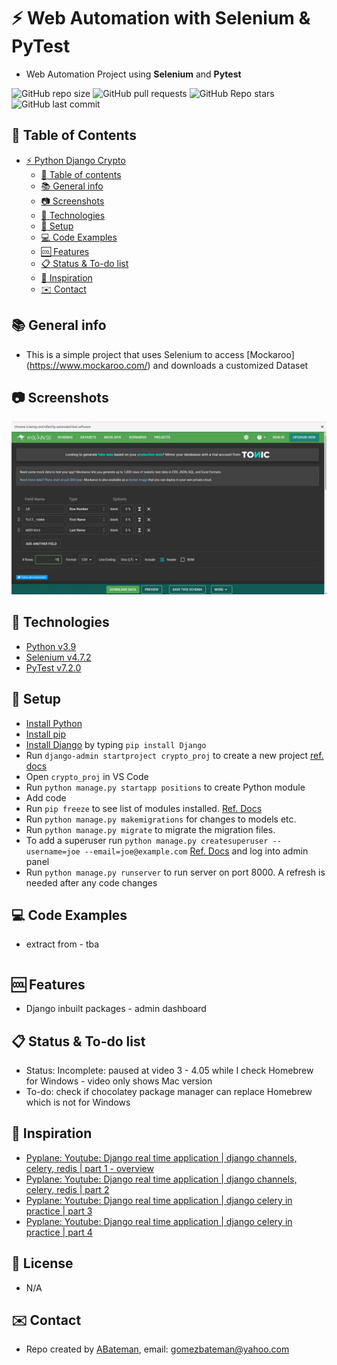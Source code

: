 # :zap: Web Automation with Selenium & PyTest

* Web Automation Project using **Selenium** and **Pytest**

![GitHub repo size](https://img.shields.io/github/repo-size/sambiase/web_automation?style=plastic)
![GitHub pull requests](https://img.shields.io/github/issues-pr/sambiase/web_automation?style=plastic)
![GitHub Repo stars](https://img.shields.io/github/stars/sambiase/web_automation?style=plastic)
![GitHub last commit](https://img.shields.io/github/last-commit/sambiase/web_automation?style=plastic)


## :page_facing_up: Table of Contents

* [:zap: Python Django Crypto](#zap-python-django-crypto)
  * [:page_facing_up: Table of contents](#page_facing_up-table-of-contents)
  * [:books: General info](#books-general-info)
  * [:camera: Screenshots](#camera-screenshots)
  * [:signal_strength: Technologies](#signal_strength-technologies)
  * [:floppy_disk: Setup](#floppy_disk-setup)
  * [:computer: Code Examples](#computer-code-examples)
  * [:cool: Features](#cool-features)
  * [:clipboard: Status & To-do list](#clipboard-status--to-do-list)
  * [:clap: Inspiration](#clap-inspiration)
  * [:envelope: Contact](#envelope-contact)

## :books: General info

* This is a simple project that uses Selenium to access [Mockaroo] (https://www.mockaroo.com/) and downloads a customized Dataset


## :camera: Screenshots

![screen print](./images/screenshot.png "Mockaroo")


## :signal_strength: Technologies

* [Python v3.9](https://www.python.org/)
* [Selenium v4.7.2](https://selenium-python.readthedocs.io/)
* [PyTest v7.2.0](https://docs.pytest.org/)


## :floppy_disk: Setup

* [Install Python](https://docs.python-guide.org/starting/installation/)
* [Install pip](https://docs.python-guide.org/dev/virtualenvs/#installing-pipenv)
* [Install Django](https://docs.djangoproject.com/en/3.1/howto/windows/) by typing `pip install Django`
* Run `django-admin startproject crypto_proj` to create a new project [ref. docs](https://docs.djangoproject.com/en/3.1/intro/tutorial01/)
* Open `crypto_proj` in VS Code
* Run `python manage.py startapp positions` to create Python module
* Add code
* Run `pip freeze` to see list of modules installed. [Ref. Docs](https://pip.pypa.io/en/stable/reference/pip_freeze/)
* Run `python manage.py makemigrations` for changes to models etc.
* Run `python manage.py migrate` to migrate the migration files.
* To add a superuser run `python manage.py createsuperuser --username=joe --email=joe@example.com` [Ref. Docs](https://docs.djangoproject.com/en/3.1/topics/auth/default/) and log into admin panel
* Run `python manage.py runserver` to run server on port 8000. A refresh is needed after any code changes

## :computer: Code Examples

* extract from - tba

```python

```

## :cool: Features

* Django inbuilt packages - admin dashboard

## :clipboard: Status & To-do list

* Status: Incomplete: paused at video 3 - 4.05 while I check Homebrew for Windows - video only shows Mac version
* To-do: check if chocolatey package manager can replace Homebrew which is not for Windows

## :clap: Inspiration

* [Pyplane: Youtube: Django real time application | django channels, celery, redis | part 1 - overview](https://www.youtube.com/watch?v=Ib8UwwnPYsE)
* [Pyplane: Youtube: Django real time application | django channels, celery, redis | part 2](https://www.youtube.com/watch?v=YQRg5Mrg1oY)
* [Pyplane: Youtube: Django real time application | django celery in practice | part 3](https://www.youtube.com/watch?v=DhscKT1t8Vs)
* [Pyplane: Youtube: Django real time application | django celery in practice | part 4](https://www.youtube.com/watch?v=wfVwApNPcHs)

## :file_folder: License

* N/A

## :envelope: Contact

* Repo created by [ABateman](https://github.com/AndrewJBateman), email: gomezbateman@yahoo.com